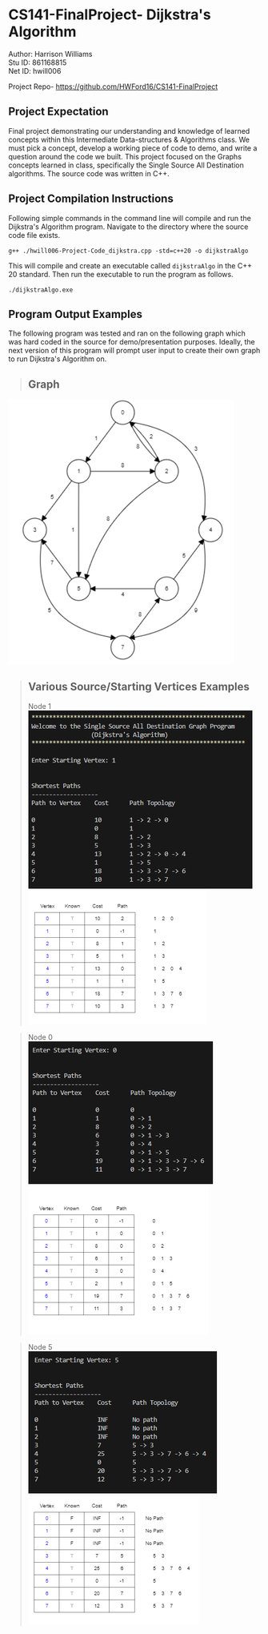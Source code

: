 # CS141-FinalProject- Dijkstra's Algorithm

Author: Harrison Williams <br />
Stu ID: 861168815 <br />
Net ID: hwill006 <br />

Project Repo- https://github.com/HWFord16/CS141-FinalProject


## Project Expectation
Final project demonstrating our understanding and knowledge of learned concepts within this Intermediate Data-structures & Algorithms class. We must pick a concept, develop a working piece of code to demo, and write a question around the code we built. This project focused on the Graphs concepts learned in class, specifically the Single Source All Destination algorithms. The source code was written in C++.

## Project Compilation Instructions
Following simple commands in the command line will compile and run the Dijkstra's Algorithm program. Navigate to the directory where the source code file exists.

```
g++ ./hwill006-Project-Code_dijkstra.cpp -std=c++20 -o dijkstraAlgo
```

This will compile and create an executable called `dijkstraAlgo` in the C++ 20 standard. Then run the executable to run the program as follows.

```
./dijkstraAlgo.exe
```

## Program Output Examples
The following program was tested and ran on the following graph which was hard coded in the source for demo/presentation purposes. Ideally, the next version of this program will prompt user input to create their own graph to run Dijkstra's Algorithm on. 

> ## Graph 
<img width="450" src="https://github.com/HWFord16/CS141-FinalProject/blob/main/OutputPNGs/cs141_dijkstra_graph.png">

>## Various Source/Starting Vertices Examples
> Node 1 <br />
![Node 1](https://github.com/HWFord16/CS141-FinalProject/blob/main/OutputPNGs/cs141_dijkstra_sourceNode1_programOutput.PNG)
![Node 1](https://github.com/HWFord16/CS141-FinalProject/blob/main/OutputPNGs/cs141_dijkstra_sourceNode1.PNG)

>Node 0 <br />
![Node 0](https://github.com/HWFord16/CS141-FinalProject/blob/main/OutputPNGs/cs141_dijkstra_sourceNode0_programOutput.PNG)
![Node 0](https://github.com/HWFord16/CS141-FinalProject/blob/main/OutputPNGs/cs141_dijkstra_sourceNode0.PNG)

>Node 5 <br />
![Node 5](https://github.com/HWFord16/CS141-FinalProject/blob/main/OutputPNGs/cs141_dijkstra_sourceNode5_programOutput.PNG)
![Node 5](https://github.com/HWFord16/CS141-FinalProject/blob/main/OutputPNGs/cs141_dijkstra_sourceNode5.PNG)
